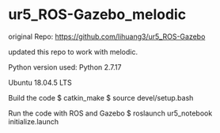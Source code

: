 # ur5_ROS-Gazebo_melodic

original Repo: https://github.com/lihuang3/ur5_ROS-Gazebo

updated this repo to work with melodic.

Python version used: Python 2.7.17

Ubuntu 18.04.5 LTS

Build the code
$ catkin_make
$ source devel/setup.bash

Run the code with ROS and Gazebo
$ roslaunch ur5_notebook initialize.launch 
